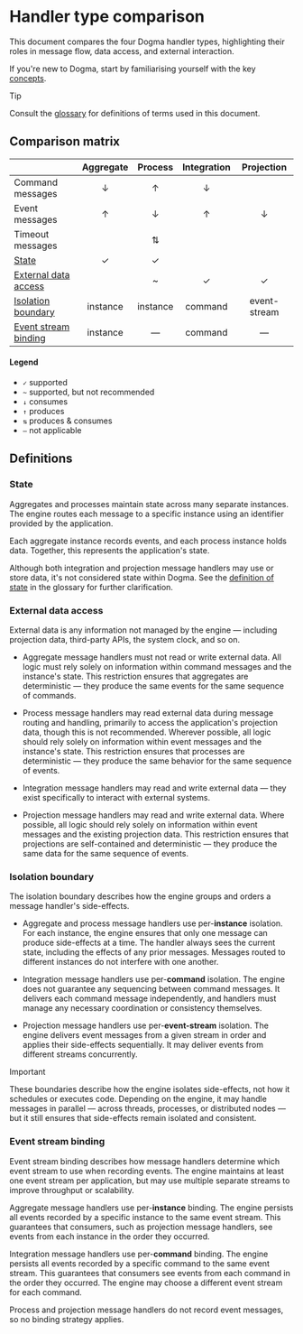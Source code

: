 # Handler type comparison

This document compares the four Dogma handler types, highlighting their roles in
message flow, data access, and external interaction.

If you're new to Dogma, start by familiarising yourself with the key [concepts].

> [!TIP]
> Consult the [glossary] for definitions of terms used in this document.

## Comparison matrix

|                        | Aggregate | Process  | Integration |  Projection  |
| ---------------------- | :-------: | :------: | :---------: | :----------: |
| Command messages       |     ↓     |    ↑     |      ↓      |              |
| Event messages         |     ↑     |    ↓     |      ↑      |      ↓       |
| Timeout messages       |           |    ⇅     |             |              |
| [State]                |     ✓     |    ✓     |             |              |
| [External data access] |           |    ~     |      ✓      |      ✓       |
| [Isolation boundary]   | instance  | instance |   command   | event-stream |
| [Event stream binding] | instance  |    —     |   command   |      —       |

#### Legend

- `✓` supported
- `~` supported, but not recommended
- `↓` consumes
- `↑` produces
- `⇅` produces &amp; consumes
- `—` not applicable

## Definitions

### State

Aggregates and processes maintain state across many separate instances.
The engine routes each message to a specific instance using an identifier
provided by the application.

Each aggregate instance records events, and each process instance holds data.
Together, this represents the application's state.

Although both integration and projection message handlers may use or store data,
it's not considered state within Dogma. See the [definition of state] in the
glossary for further clarification.

### External data access

External data is any information not managed by the engine — including
projection data, third-party APIs, the system clock, and so on.

- Aggregate message handlers must not read or write external data. All logic
  must rely solely on information within command messages and the instance's
  state. This restriction ensures that aggregates are deterministic — they
  produce the same events for the same sequence of commands.

- Process message handlers may read external data during message routing and
  handling, primarily to access the application's projection data, though this
  is not recommended. Wherever possible, all logic should rely solely on
  information within event messages and the instance's state. This restriction
  ensures that processes are deterministic — they produce the same behavior for
  the same sequence of events.

- Integration message handlers may read and write external data — they exist
  specifically to interact with external systems.

- Projection message handlers may read and write external data. Where possible,
  all logic should rely solely on information within event messages and the
  existing projection data. This restriction ensures that projections are
  self-contained and deterministic — they produce the same data for the same
  sequence of events.

### Isolation boundary

The isolation boundary describes how the engine groups and orders a message
handler's side-effects.

- Aggregate and process message handlers use per-**instance** isolation. For
  each instance, the engine ensures that only one message can produce
  side-effects at a time. The handler always sees the current state, including
  the effects of any prior messages. Messages routed to different instances do
  not interfere with one another.

- Integration message handlers use per-**command** isolation. The engine does
  not guarantee any sequencing between command messages. It delivers each
  command message independently, and handlers must manage any necessary
  coordination or consistency themselves.

- Projection message handlers use per-**event-stream** isolation. The engine
  delivers event messages from a given stream in order and applies their
  side-effects sequentially. It may deliver events from different streams
  concurrently.

> [!IMPORTANT]
> These boundaries describe how the engine isolates side-effects, not how it
> schedules or executes code. Depending on the engine, it may handle messages in
> parallel — across threads, processes, or distributed nodes — but it still
> ensures that side-effects remain isolated and consistent.

### Event stream binding

Event stream binding describes how message handlers determine which event stream
to use when recording events. The engine maintains at least one event stream per
application, but may use multiple separate streams to improve throughput or
scalability.

Aggregate message handlers use per-**instance** binding. The engine persists all
events recorded by a specific instance to the same event stream. This guarantees
that consumers, such as projection message handlers, see events from each
instance in the order they occurred.

Integration message handlers use per-**command** binding. The engine persists
all events recorded by a specific command to the same event stream. This
guarantees that consumers see events from each command in the order they
occurred. The engine may choose a different event stream for each command.

Process and projection message handlers do not record event messages, so no
binding strategy applies.

<!-- anchors -->

[state]: #state
[isolation boundary]: #isolation-boundary
[external data access]: #external-data-access
[event stream binding]: #event-stream-binding

<!-- external links -->

[concepts]: concepts.md
[glossary]: glossary.md
[definition of state]: glossary.md#state
